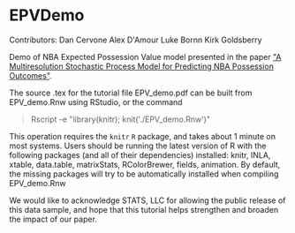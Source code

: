 # EPVDemo

Contributors:
Dan Cervone
Alex D'Amour
Luke Bornn
Kirk Goldsberry

Demo of NBA Expected Possession Value model presented in the paper ["A Multiresolution Stochastic Process Model for Predicting NBA Possession Outcomes"](http://arxiv.org/abs/1408.0777).

The source .tex for the tutorial file EPV_demo.pdf can be built from EPV_demo.Rnw using RStudio, or the command

> Rscript -e "library(knitr); knit('./EPV_demo.Rnw')"

This operation requires the `knitr` `R` package, and takes about 1 minute on most systems. Users should be running the latest version of R with the following packages (and all of their dependencies) installed: knitr, INLA, xtable, data.table, matrixStats, RColorBrewer, fields, animation. By default, the missing packages will try to be automatically installed when compiling EPV_demo.Rnw

We would like to acknowledge STATS, LLC for allowing the public release of this data sample, and hope that this tutorial helps strengthen and broaden the impact of our paper.